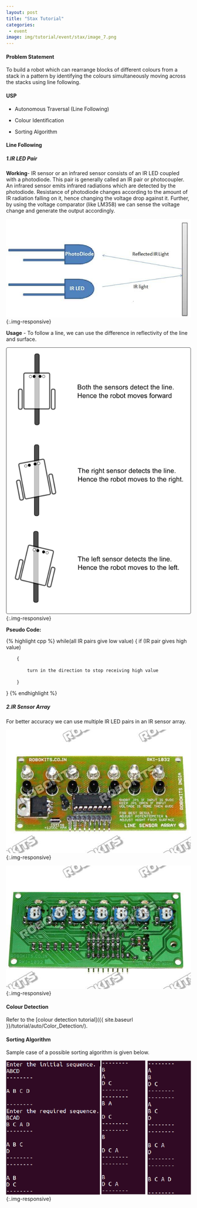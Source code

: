 ```yaml
---
layout: post
title: "Stax Tutorial"
categories:
 - event
image: img/tutorial/event/stax/image_7.png
---
```

#### Problem Statement

To build a robot which can rearrange blocks of different colours from a stack in a pattern by identifying the colours simultaneously moving across the stacks using line following.

#### USP

* Autonomous Traversal (Line Following)

* Colour Identification

* Sorting Algorithm

#### Line Following

##### 1.IR LED Pair
**Working**- IR sensor or an infrared sensor consists of an IR LED coupled with a photodiode. This pair is generally called an IR pair or photocoupler. An infrared sensor emits infrared radiations which are detected by the photodiode. Resistance of photodiode changes according to the amount of IR radiation falling on it, hence changing the voltage drop against it. Further, by using the voltage comparator (like LM358) we can sense the voltage change and generate the output accordingly.

![](/img/tutorial/event/stax/image_2.jpg){:.img-responsive}

**Usage** - To follow a line, we can use the difference in reflectivity of the line and surface.

![](/img/tutorial/event/stax/image_6.png){:.img-responsive}

**Pseudo Code:**

{% highlight cpp %}
while(all IR pairs give low value)
{
	if (IR pair gives high value)

		{

			turn in the direction to stop receiving high value

		}

}
{% endhighlight %}

##### 2.IR Sensor Array

For better accuracy we can use multiple IR LED pairs in an IR sensor array.

![](/img/tutorial/event/stax/image_3.jpg){:.img-responsive}

![](/img/tutorial/event/stax/image_4.jpg){:.img-responsive}


#### Colour Detection

Refer to the [colour detection tutorial]({{ site.baseurl }}/tutorial/auto/Color_Detection/).

#### Sorting Algorithm

Sample case of a possible sorting algorithm is given below.

![](/img/tutorial/event/stax/image_5.png){:.img-responsive}
